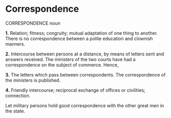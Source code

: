 # Correspondence

CORRESPONDENCE _noun_

**1.** Relation; fitness; congruity; mutual adaptation of one thing to another. There is no correspondence between a polite education and clownish manners.

**2.** Intercourse between persons at a distance, by means of letters sent and answers received. The ministers of the two courts have had a correspondence on the subject of commerce. Hence,

**3.** The letters which pass between correspondents. The correspondence of the ministers is published.

**4.** Friendly intercourse; reciprocal exchange of offices or civilities; connection.

Let military persons hold good correspondence with the other great men in the state.